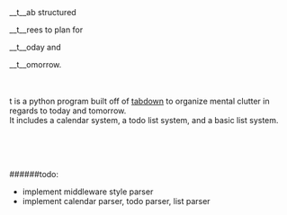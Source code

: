 
<br>
<br>

__t__ab structured

__t__rees to plan for 

__t__oday and 

__t__omorrow.
<br>
<br>
<br>

t is a python program built off of [tabdown](https://github.com/freshdried/tabdown.git) to organize mental clutter in regards to today and tomorrow.<br>It includes a calendar system, a todo list system, and a basic list system.

<br>
<br>
<br>

######todo:
 - implement middleware style parser
 - implement calendar parser, todo parser, list parser
